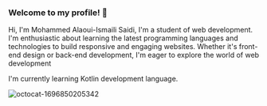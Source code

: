 ### Welcome to my profile! 👋

Hi, I'm Mohammed Alaoui-Ismaili Saidi, I'm a student of web development.
I'm enthusiastic about learning the latest programming languages and technologies to build responsive and engaging websites. Whether it's front-end design or back-end development, I'm eager to explore the world of web development           

I'm currently learning Kotlin development language.

![octocat-1696850205342](https://github.com/mohxai/mohxai/assets/134870444/353e0f14-b07f-474d-bbc0-5f4fb2e698b6)


<!--
**mohxai/mohxai** is a ✨ _special_ ✨ repository because its `README.md` (this file) appears on your GitHub profile.

Here are some ideas to get you started:

- 🔭 I’m currently working on ...
- 🌱 I’m currently learning ...
- 👯 I’m looking to collaborate on ...
- 🤔 I’m looking for help with ...
- 💬 Ask me about ...
- 📫 How to reach me: ...
- 😄 Pronouns: ...
- ⚡ Fun fact: ...
-->
